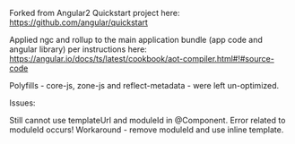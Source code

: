 Forked from Angular2 Quickstart project here: https://github.com/angular/quickstart

Applied ngc and rollup to the main application bundle (app code and angular library) per instructions here: https://angular.io/docs/ts/latest/cookbook/aot-compiler.html#!#source-code

Polyfills - core-js, zone-js and reflect-metadata - were left un-optimized.

Issues:

Still cannot use templateUrl and moduleId in @Component. Error related to moduleId occurs! Workaround - remove moduleId and use inline template.